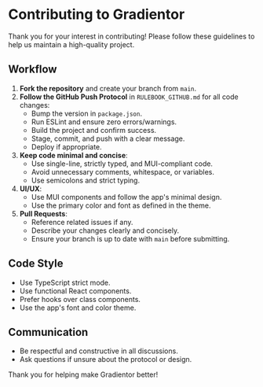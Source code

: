 # Contributing to Gradientor
Thank you for your interest in contributing! Please follow these guidelines to help us maintain a high-quality project.

## Workflow
1. **Fork the repository** and create your branch from `main`.
2. **Follow the GitHub Push Protocol** in `RULEBOOK_GITHUB.md` for all code changes:
   - Bump the version in `package.json`.
   - Run ESLint and ensure zero errors/warnings.
   - Build the project and confirm success.
   - Stage, commit, and push with a clear message.
   - Deploy if appropriate.
3. **Keep code minimal and concise**:
   - Use single-line, strictly typed, and MUI-compliant code.
   - Avoid unnecessary comments, whitespace, or variables.
   - Use semicolons and strict typing.
4. **UI/UX**:
   - Use MUI components and follow the app's minimal design.
   - Use the primary color and font as defined in the theme.
5. **Pull Requests**:
   - Reference related issues if any.
   - Describe your changes clearly and concisely.
   - Ensure your branch is up to date with `main` before submitting.

## Code Style
- Use TypeScript strict mode.
- Use functional React components.
- Prefer hooks over class components.
- Use the app's font and color theme.

## Communication
- Be respectful and constructive in all discussions.
- Ask questions if unsure about the protocol or design.

Thank you for helping make Gradientor better!
